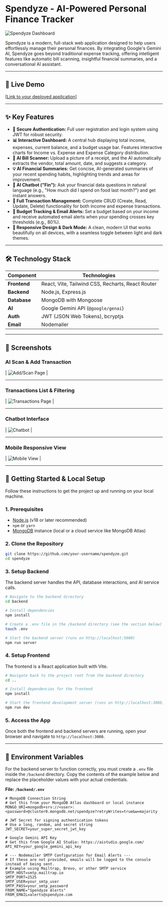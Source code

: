# Spendyze - AI-Powered Personal Finance Tracker

![Spendyze Dashboard](./screenshots/spendyze-dashboard.png)

Spendyze is a modern, full-stack web application designed to help users effortlessly manage their personal finances. By integrating Google's Gemini AI, Spendyze goes beyond traditional expense tracking, offering intelligent features like automatic bill scanning, insightful financial summaries, and a conversational AI assistant.

---

## 🚀 Live Demo

[[Link to your deployed application](https://spendyze-self.vercel.app/)]


---

## ✨ Key Features

-   **🔐 Secure Authentication:** Full user registration and login system using JWT for robust security.
-   **📊 Interactive Dashboard:** A central hub displaying total income, expenses, current balance, and a budget usage bar. Features interactive charts for Income vs. Expense and Expense Category distribution.
-   **🤖 AI Bill Scanner:** Upload a picture of a receipt, and the AI automatically extracts the vendor, total amount, date, and suggests a category.
-   **💡 AI Financial Summaries:** Get concise, AI-generated summaries of your recent spending habits, highlighting trends and areas for improvement.
-   **💬 AI Chatbot ("Fin"):** Ask your financial data questions in natural language (e.g., "How much did I spend on food last month?") and get instant answers.
-   **💸 Full Transaction Management:** Complete CRUD (Create, Read, Update, Delete) functionality for both income and expense transactions.
-   **🔔 Budget Tracking & Email Alerts:** Set a budget based on your income and receive automated email alerts when your spending crosses key thresholds (e.g., 80%).
-   **📱 Responsive Design & Dark Mode:** A clean, modern UI that works beautifully on all devices, with a seamless toggle between light and dark themes.

---

## 🛠️ Technology Stack

| Component      | Technologies                                                                          |
| -------------- | ------------------------------------------------------------------------------------- |
| **Frontend**   | React, Vite, Tailwind CSS, Recharts, React Router                                     |
| **Backend**    | Node.js, Express.js                                                                   |
| **Database**   | MongoDB with Mongoose                                                                 |
| **AI**         | Google Gemini API (`@google/genai`)                                                   |
| **Auth**       | JWT (JSON Web Tokens), bcryptjs                                                       |
| **Email**      | Nodemailer                                                                            |

---

## 📸 Screenshots



### AI Scan & Add Transaction

| ![Add/Scan Page](./screenshots/add-scan-page.png) |

---

### Transactions List & Filtering

| ![Transactions Page](./screenshots/transactions-page.png) |

---

### Chatbot Interface

| ![Chatbot](./screenshots/chatbot.png) |

---

### Mobile Responsive View

| ![Mobile View](./screenshots/mobile-view.png) |

---

## 🔧 Getting Started & Local Setup

Follow these instructions to get the project up and running on your local machine.

### 1. Prerequisites

-   [Node.js](https://nodejs.org/) (v18 or later recommended)
-   `npm` or `yarn`
-   [MongoDB](https://www.mongodb.com/try/download/community) instance (local or a cloud service like MongoDB Atlas)

### 2. Clone the Repository

```bash
git clone https://github.com/your-username/spendyze.git
cd spendyze
```

### 3. Setup Backend

The backend server handles the API, database interactions, and AI service calls.

```bash
# Navigate to the backend directory
cd backend

# Install dependencies
npm install

# Create a .env file in the /backend directory (see the section below)
touch .env

# Start the backend server (runs on http://localhost:5000)
npm run server
```

### 4. Setup Frontend

The frontend is a React application built with Vite.

```bash
# Navigate back to the project root from the backend directory
cd ..

# Install dependencies for the frontend
npm install

# Start the frontend development server (runs on http://localhost:3000)
npm run dev
```

### 5. Access the App

Once both the frontend and backend servers are running, open your browser and navigate to `http://localhost:3000`.

---

## 🔑 Environment Variables

For the backend server to function correctly, you must create a `.env` file inside the `/backend` directory. Copy the contents of the example below and replace the placeholder values with your actual credentials.

**File: `/backend/.env`**

```env
# MongoDB Connection String
# Get this from your MongoDB Atlas dashboard or local instance
MONGO_URI=mongodb+srv://<user>:<password>@cluster0.mongodb.net/spendyze?retryWrites=true&w=majority

# JWT Secret for signing authentication tokens
# Use a long, random, and secret string
JWT_SECRET=your_super_secret_jwt_key

# Google Gemini API Key
# Get this from Google AI Studio: https://aistudio.google.com/
API_KEY=your_google_gemini_api_key

# --- Nodemailer SMTP Configuration for Email Alerts ---
# If these are not provided, emails will be logged to the console instead of being sent.
# Example using Mailtrap, Brevo, or other SMTP service
SMTP_HOST=smtp.mailtrap.io
SMTP_PORT=2525
SMTP_USER=your_smtp_user
SMTP_PASS=your_smtp_password
FROM_NAME="Spendyze Alerts"
FROM_EMAIL=alerts@spendyze.com
```

---

